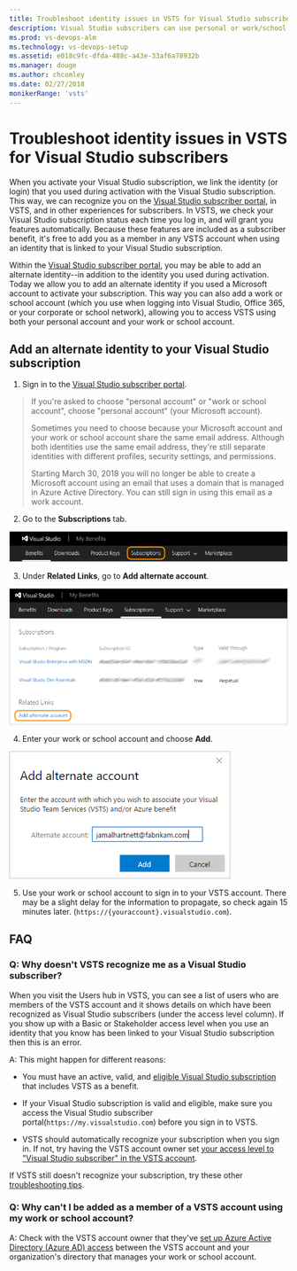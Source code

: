 ```yaml
---
title: Troubleshoot identity issues in VSTS for Visual Studio subscribers
description: Visual Studio subscribers can use personal or work/school identities in VSTS
ms.prod: vs-devops-alm
ms.technology: vs-devops-setup
ms.assetid: e018c9fc-dfda-488c-a43e-33af6a78932b
ms.manager: douge
ms.author: chcomley
ms.date: 02/27/2018
monikerRange: 'vsts'
---
```



# Troubleshoot identity issues in VSTS for Visual Studio subscribers

When you activate your Visual Studio subscription, we link the identity (or login) that you used during activation with the Visual Studio subscription. This way,
we can recognize you on the [Visual Studio subscriber portal](https://my.visualstudio.com), in VSTS, and in other experiences for subscribers.
In VSTS, we check your Visual Studio subscription status each time you log in, and will grant you features automatically. Because these features are included
as a subscriber benefit, it's free to add you as a member in any VSTS account when using an identity that is linked to your Visual Studio subscription.

Within the [Visual Studio subscriber portal](https://my.visualstudio.com), you may be able to add an alternate identity--in addition to the identity you used during
activation. Today we allow you to add an alternate identity if you used a Microsoft account to activate your subscription. This way you can also add a
work or school account (which you use when logging into Visual Studio, Office 365, or your corporate or school network), allowing you to access VSTS using both
your personal account and your work or school account.

## Add an alternate identity to your Visual Studio subscription

1. Sign in to the [Visual Studio subscriber portal](https://my.visualstudio.com).

  > If you're asked to choose "personal account"
  > or "work or school account", choose "personal account" (your Microsoft account).
  >
  > Sometimes you need to choose because your Microsoft account and your work or school
  > account share the same email address. Although both identities use the same email address,
  > they're still separate identities with different profiles, security settings, and permissions.
  >
  > Starting March 30, 2018 you will no longer be able to create a Microsoft account using an email
  > that uses a domain that is managed in Azure Active Directory. You can still sign in using this
  > email as a work account.

2. Go to the **Subscriptions** tab.

  ![Choose Subscriptions](_img/link-msdn-subscription/choose-subscriptions-my-visual-studio-com-portal.png)

3. Under **Related Links**, go to **Add alternate account**.

  ![Under Related Links, go to Add alternate account](_img/link-msdn-subscription/add-alternate-account-my-visual-studio-com-portal.png)

4. Enter your work or school account and choose **Add**.

  ![Enter your work or school account](_img/link-msdn-subscription/enter-alternate-account-my-visual-studio-com-portal.png)

5. Use your work or school account to sign in to your VSTS account. 
There may be a slight delay for the information to propagate, so check again 15 minutes later.   (```https://{youraccount}.visualstudio.com```).

## FAQ

### Q:  Why doesn't VSTS recognize me as a Visual Studio subscriber?

When you visit the Users hub in VSTS, you can see a list of users who are members of the VSTS account and it shows details on which have been
recognized as Visual Studio subscribers (under the access level column). If you show up with a Basic or Stakeholder access level when you use an
identity that you know has been linked to your Visual Studio subscription then this is an error.

A: This might happen for different reasons:

* You must have an active, valid, and [eligible Visual Studio subscription](../accounts/faq-add-delete-users.md#EligibleMSDNSubscriptions) that includes VSTS as a benefit.

* If your Visual Studio subscription is valid and eligible, make sure you access the Visual Studio subscriber portal(```https://my.visualstudio.com```) before you sign in to VSTS.

* VSTS should automatically recognize your subscription when you sign in. If not, try having the VSTS account owner set [your access level to "Visual Studio subscriber" in the VSTS account](../accounts/add-account-users-assign-access-levels.md).

If VSTS still doesn't recognize your subscription, try these other
[troubleshooting tips](http://blogs.msdn.com/b/visualstudioalm/archive/2014/03/19/visual-studio-online-best-practices-troubleshooting-issues-with-the-quot-eligible-msdn-subscriber-license-type.aspx).

### Q:  Why can't I be added as a member of a VSTS account using my work or school account?

A:  Check with the VSTS account owner that they've
[set up Azure Active Directory (Azure AD) access](../accounts/access-with-azure-ad.md)
between the VSTS account and your organization's
directory that manages your work or school account.
